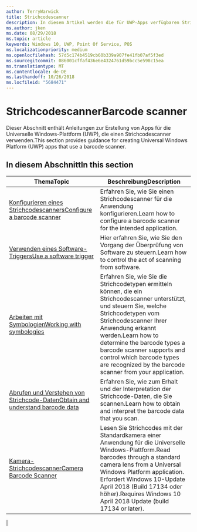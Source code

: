 ```yaml
---
author: TerryWarwick
title: Strichcodescanner
description: In diesem Artikel werden die für UWP-Apps verfügbaren Strichcodescanner-Features aufgeführt, sowie die Links zu den Anleitungen für ihre Verwendung.
ms.author: jken
ms.date: 08/29/2018
ms.topic: article
keywords: Windows 10, UWP, Point Of Service, POS
ms.localizationpriority: medium
ms.openlocfilehash: 57d5c174b4519cb60b339a907fe41fb07af5f3ed
ms.sourcegitcommit: 086001cffaf436e6e4324761d59bcc5e598c15ea
ms.translationtype: MT
ms.contentlocale: de-DE
ms.lasthandoff: 10/26/2018
ms.locfileid: "5684471"
---
```

# <a name="barcode-scanner"></a><span data-ttu-id="3e1da-104">Strichcodescanner</span><span class="sxs-lookup"><span data-stu-id="3e1da-104">Barcode scanner</span></span>

<span data-ttu-id="3e1da-105">Dieser Abschnitt enthält Anleitungen zur Erstellung von Apps für die Universelle Windows-Plattform (UWP), die einen Strichcodescanner verwenden.</span><span class="sxs-lookup"><span data-stu-id="3e1da-105">This section provides guidance for creating Universal Windows Platform (UWP) apps that use a barcode scanner.</span></span>

## <a name="in-this-section"></a><span data-ttu-id="3e1da-106">In diesem Abschnitt</span><span class="sxs-lookup"><span data-stu-id="3e1da-106">In this section</span></span>

|<span data-ttu-id="3e1da-107">Thema</span><span class="sxs-lookup"><span data-stu-id="3e1da-107">Topic</span></span> |<span data-ttu-id="3e1da-108">Beschreibung</span><span class="sxs-lookup"><span data-stu-id="3e1da-108">Description</span></span> |
|------|------------|
| [<span data-ttu-id="3e1da-109">Konfigurieren eines Strichcodescanners</span><span class="sxs-lookup"><span data-stu-id="3e1da-109">Configure a barcode scanner</span></span>](../devices-sensors/pos-barcodescanner-configure.md)  | <span data-ttu-id="3e1da-110">Erfahren Sie, wie Sie einen Strichcodescanner für die Anwendung konfigurieren.</span><span class="sxs-lookup"><span data-stu-id="3e1da-110">Learn how to configure a barcode scanner for the intended application.</span></span> |
| [<span data-ttu-id="3e1da-111">Verwenden eines Software-Triggers</span><span class="sxs-lookup"><span data-stu-id="3e1da-111">Use a software trigger</span></span>](../devices-sensors/pos-barcodescanner-software-trigger.md) | <span data-ttu-id="3e1da-112">Hier erfahren Sie, wie Sie den Vorgang der Überprüfung von Software zu steuern.</span><span class="sxs-lookup"><span data-stu-id="3e1da-112">Learn how to control the act of scanning from software.</span></span> |
| [<span data-ttu-id="3e1da-113">Arbeiten mit Symbologien</span><span class="sxs-lookup"><span data-stu-id="3e1da-113">Working with symbologies</span></span>](pos-barcodescanner-symbologies.md) | <span data-ttu-id="3e1da-114">Erfahren Sie, wie Sie die Strichcodetypen ermitteln können, die ein Strichcodescanner unterstützt, und steuern Sie, welche Strichcodetypen vom Strichcodescanner Ihrer Anwendung erkannt werden.</span><span class="sxs-lookup"><span data-stu-id="3e1da-114">Learn how to determine the  barcode types a barcode scanner supports and control which barcode types are recognized by the barcode scanner from your application.</span></span> |
| [<span data-ttu-id="3e1da-115">Abrufen und Verstehen von Strichcode-Daten</span><span class="sxs-lookup"><span data-stu-id="3e1da-115">Obtain and understand barcode data</span></span>](pos-barcodescanner-scan-data.md) | <span data-ttu-id="3e1da-116">Erfahren Sie, wie zum Erhalt und der Interpretation der Strichcode-Daten, die Sie scannen.</span><span class="sxs-lookup"><span data-stu-id="3e1da-116">Learn how to obtain and interpret the barcode data that you scan.</span></span> |
| [<span data-ttu-id="3e1da-117">Kamera-Strichcodescanner</span><span class="sxs-lookup"><span data-stu-id="3e1da-117">Camera Barcode Scanner</span></span>](pos-camerabarcode.md) | <span data-ttu-id="3e1da-118">Lesen Sie Strichcodes mit der Standardkamera einer Anwendung für die Universelle Windows-Plattform.</span><span class="sxs-lookup"><span data-stu-id="3e1da-118">Read barcodes through a standard camera lens from a Universal Windows Platform application.</span></span> <span data-ttu-id="3e1da-119">Erfordert Windows 10-Update April 2018 (Build 17134 oder höher).</span><span class="sxs-lookup"><span data-stu-id="3e1da-119">Requires Windows 10 April 2018 Update (build 17134 or later).</span></span> |
|
 
